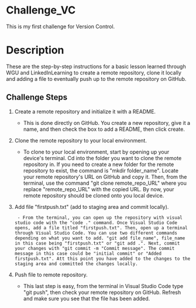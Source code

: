 # Challenge_VC
This is my first challenge for Version Control. 

# Description
These are the step-by-step instructions for a basic lesson learned through WGU and LinkedInLearning to create a remote repository, clone it locally and adding a file to eventually push up to the remote repository on GitHub. 

## Challenge Steps 

1. Create a remote repository and initialize it with a README. 

    - This is done directly on GitHub. You create a new repository, give it a name, and then check the box to add a README, then click create. 

2. Clone the remote repository to your local environment. 

    - To clone to your local environment, start by opening up your device's terminal. Cd into the folder you want to clone the remote repository in. If you need to create a new folder for the remote repository to exist, the command is "mkdir folder_name". Locate your remote repository's URL on GitHub and copy it. Then, from the terminal, use the command "git clone remote_repo_URL" where you replace "remote_repo_URL" with the copied URL. By now, your remote repository should be cloned onto you local device. 

3. Add file "firstpush.txt" (add to staging area and commit locally). 

        - From the terminal, you can open up the repository with visual studio code with the "code ." command. Once Visual Studio Code opens, add a file titled "firstpush.txt". Then, open up a terminal through Visual Studio Code. You can use two different commands depending on what you want to add. "git add file_name", file_name in this case being "firstpush.txt" or "git add .". Next, commit your changes with "git commit -m "Commit message". The commit message in this case could be "initial commit" or "Added firstpush.txt". Att this point you have added to the changes to the staging area and committed the changes locally. 

4. Push file to remote repository. 

    - This last step is easy, from the terminal in Visual Studio Code type "git push", then check your remote repository on GitHub. Refresh and make sure you see that the file has been added. 


